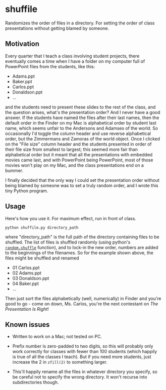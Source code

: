 # shuffile

Randomizes the order of files in a directory.  For setting the order of class presentations without getting blamed by someone.

Motivation
----------

Every quarter that I teach a class involving student projects, there eventually comes a time when I have a folder on my computer full of PowerPoint files from the students, like this:

  * Adams.ppt
  * Baker.ppt
  * Carlos.ppt
  * Donaldson.ppt
  * ...

and the students need to present these slides to the rest of the class, and the question arises, what's the presentation order?  And I never have a good answer.  If the students have named the files after their last names, then the default order in the Finder on my Mac is alphabetical order by student last name, which seems unfair to the Andersons and Adamses of the world.  So occasionally I'd toggle the column header and use reverse alphabetical order, but the Zimmermans and Zamoras of the world object.  Once I clicked on the "File size" column header and the students presented in order of their file size from smallest to largest; this seemed more fair than alphabetical order but it meant that all the presentations with embedded movies came last, and with PowerPoint being PowerPoint, most of those movies won't play on my Mac, and the class presentations end on a bummer.

I finally decided that the only way I could set the presentation order without being blamed by someone was to set a truly random order, and I wrote this tiny Python program.

Usage
-----

Here's how you use it.  For maximum effect, run in front of class.

   `python shuffile.py directory_path`

where "directory_path" is the full path of the directory containing files to be shuffled.  The list of files is shuffled randomly (using python's [`random.shuffle`](https://docs.python.org/2/library/random.html#random.shuffle) function), and to lock-in the new order, numbers are added to the beginnings of the filenames.  So for the example shown above, the files might be shuffled and renamed

* 01 Carlos.ppt
* 02 Adams.ppt
* 03 Donaldson.ppt
* 04 Baker.ppt
* ...

Then just sort the files alphabetically (well, numerically) in Finder and you're good to go - come on down, Ms. Carlos, you're the next contestant on *The Presentation Is Right*!

Known issues
------------

* Written to work on a Mac; not tested on PC.

* Prefix number is zero-padded to two digits, so this will probably only work correctly for classes with fewer than 100 students (which happily is true of all the classes I teach).  But if you need more students, just increase the 2 in `zfill(2)` to something larger.

* This'll happily rename all the files in whatever directory you specify, so be careful not to specify the wrong directory.  It won't recurse into subdirectories though.


